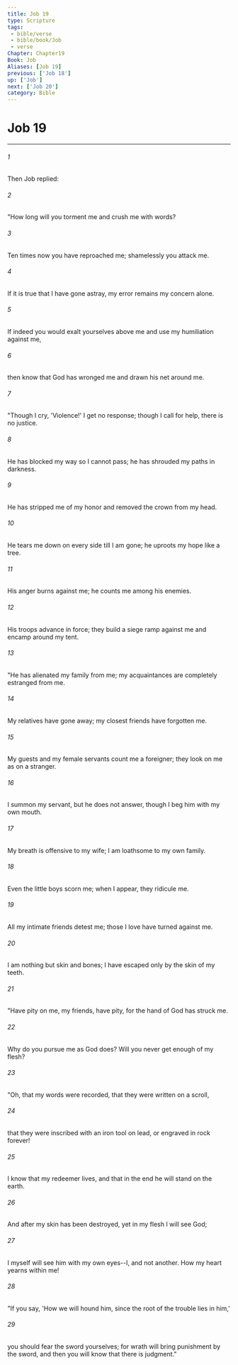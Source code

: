 ```yaml
---
title: Job 19
type: Scripture
tags:
 - bible/verse
 - bible/book/Job
 - verse
Chapter: Chapter19
Book: Job
Aliases: [Job 19]
previous: ['Job 18']
up: ['Job']
next: ['Job 20']
category: Bible
---
```

# Job 19

***


###### 1 
Then Job replied: 

###### 2 
"How long will you torment me and crush me with words? 

###### 3 
Ten times now you have reproached me; shamelessly you attack me. 

###### 4 
If it is true that I have gone astray, my error remains my concern alone. 

###### 5 
If indeed you would exalt yourselves above me and use my humiliation against me, 

###### 6 
then know that God has wronged me and drawn his net around me. 

###### 7 
"Though I cry, 'Violence!' I get no response; though I call for help, there is no justice. 

###### 8 
He has blocked my way so I cannot pass; he has shrouded my paths in darkness. 

###### 9 
He has stripped me of my honor and removed the crown from my head. 

###### 10 
He tears me down on every side till I am gone; he uproots my hope like a tree. 

###### 11 
His anger burns against me; he counts me among his enemies. 

###### 12 
His troops advance in force; they build a siege ramp against me and encamp around my tent. 

###### 13 
"He has alienated my family from me; my acquaintances are completely estranged from me. 

###### 14 
My relatives have gone away; my closest friends have forgotten me. 

###### 15 
My guests and my female servants count me a foreigner; they look on me as on a stranger. 

###### 16 
I summon my servant, but he does not answer, though I beg him with my own mouth. 

###### 17 
My breath is offensive to my wife; I am loathsome to my own family. 

###### 18 
Even the little boys scorn me; when I appear, they ridicule me. 

###### 19 
All my intimate friends detest me; those I love have turned against me. 

###### 20 
I am nothing but skin and bones; I have escaped only by the skin of my teeth. 

###### 21 
"Have pity on me, my friends, have pity, for the hand of God has struck me. 

###### 22 
Why do you pursue me as God does? Will you never get enough of my flesh? 

###### 23 
"Oh, that my words were recorded, that they were written on a scroll, 

###### 24 
that they were inscribed with an iron tool on lead, or engraved in rock forever! 

###### 25 
I know that my redeemer lives, and that in the end he will stand on the earth. 

###### 26 
And after my skin has been destroyed, yet in my flesh I will see God; 

###### 27 
I myself will see him with my own eyes--I, and not another. How my heart yearns within me! 

###### 28 
"If you say, 'How we will hound him, since the root of the trouble lies in him,' 

###### 29 
you should fear the sword yourselves; for wrath will bring punishment by the sword, and then you will know that there is judgment." 
